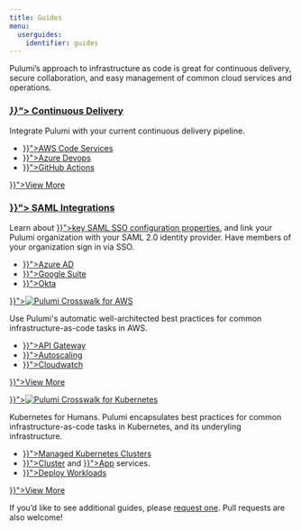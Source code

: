 ```yaml
---
title: Guides
menu:
  userguides:
    identifier: guides
---
```


Pulumi’s approach to infrastructure as code is great for continuous delivery, secure collaboration, and easy management of common cloud services and operations.

<div class="md:flex flex-row mt-6 mb-6">
    <div class="w-1/2 border-solid border-t-2 border-gray-200">
        <h3 class="no-anchor pt-4"><i class="fab fa-connectdevelop pr-2"><a href="{{< relref "continuous-delivery" >}}"></i> Continuous Delivery</a></h3>
        <p>
            Integrate Pulumi with your current continuous delivery pipeline.
        </p>
        <ul class="p2">
            <li><a href="{{< relref "continuous-delivery/aws-code-services" >}}">AWS Code Services</a></li>
            <li><a href="{{< relref "continuous-delivery/azure-devops" >}}">Azure Devops</a></li>
            <li><a href="{{< relref "continuous-delivery/github-actions" >}}">GitHub Actions</a></li>
        </ul>
            <p class="mt-6">
                <a class="btn btn-secondary" href="{{< relref "continuous-delivery" >}}">View More</a>
            </p>
    </div>
    <div class="w-1/2 border-solid ml-4 border-t-2 border-gray-200">
        <h3 class="no-anchor pt-4"><a href="{{< relref "saml" >}}"><i class="fas fa-user-lock pr-2"></i> SAML Integrations</a></h3>
        <p>
            Learn about <a href="{{< relref "saml/sso" >}}">key SAML SSO configuration properties</a>, and link your Pulumi organization with your SAML 2.0 identity provider. Have members of your organization sign in via SSO.
        </p>
        <ul class="p2">
            <li><a href="{{< relref "saml/aad" >}}">Azure AD</a></li>
            <li><a href="{{< relref "saml/gsuite" >}}">Google Suite</a></li>
            <li><a href="{{< relref "saml/okta" >}}">Okta</a></li>
        </ul>
    </div>
</div>
<div class="md:flex flex-row mt-6 mb-6">
    <div class="w-1/2 border-solid border-t-2 border-gray-200">
        <a href="{{< relref "crosswalk/aws" >}}"><img class="h-auto w-32 center pt-6" src="/images/docs/reference/crosswalk/aws/logo.svg" alt="Pulumi Crosswalk for AWS"></a>
        <p>
            Use Pulumi's automatic well-architected best practices for common infrastructure-as-code tasks in AWS.
        </p>
        <ul class="p2">
            <li><a href="{{< relref "crosswalk/aws/api-gateway" >}}">API Gateway</a></li>
            <li><a href="{{< relref "crosswalk/aws/autoscaling" >}}">Autoscaling</a></li>
            <li><a href="{{< relref "crosswalk/aws/cloudwatch" >}}">Cloudwatch</a></li>
        </ul>
            <p class="mt-6">
                <a class="btn btn-secondary" href="{{< relref "crosswalk/aws" >}}">View More</a>
            </p>
    </div>
    <div class="w-1/2 border-solid border-t-2 border-gray-200">
        <a href="{{< relref "crosswalk/kubernetes" >}}"><img class="h-auto w-32 center pt-6" src="/images/docs/reference/crosswalk/kubernetes/crosswalk-for-k8s.svg" alt="Pulumi Crosswalk for Kubernetes"></a>
        <p>
        <p>
            Kubernetes for Humans. Pulumi encapsulates best practices for common infrastructure-as-code tasks in Kubernetes, and its underyling infrastructure.
        </p>
        <ul class="p2">
            <li><a href="{{< relref "crosswalk/kubernetes/control-plane" >}}">Managed Kubernetes Clusters</a></li>
            <li><a href="{{< relref "crosswalk/kubernetes/cluster-services" >}}">Cluster</a> and <a href="{{< relref "crosswalk/kubernetes/app-services" >}}">App</a> services.</li>
            <li><a href="{{< relref "crosswalk/kubernetes/apps" >}}">Deploy Workloads</a></li>
        </ul>
            <p class="mt-6">
                <a class="btn btn-secondary" href="{{< relref "crosswalk/kubernetes" >}}">View More</a>
            </p>
    </div>
</div>
<div>
    <p>
        If you’d like to see additional guides, please <a href="https://github.com/pulumi/docs/issues/new?title=New Guide Request">request one</a>. Pull requests are also welcome!
    </p>
</div>
